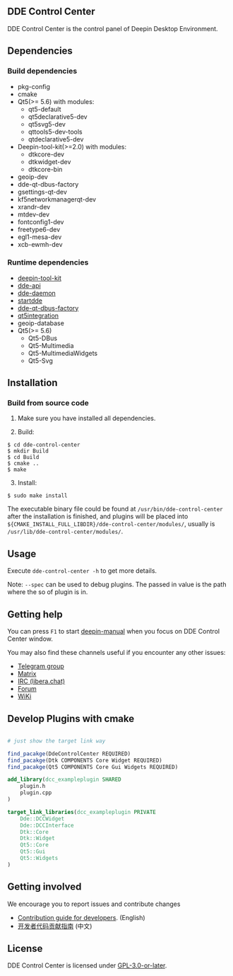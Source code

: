 ## DDE Control Center

DDE Control Center is the control panel of Deepin Desktop Environment.
## Dependencies

### Build dependencies
* pkg-config
* cmake
* Qt5(>= 5.6) with modules:
  - qt5-default
  - qt5declarative5-dev
  - qt5svg5-dev
  - qttools5-dev-tools
  - qtdeclarative5-dev
* Deepin-tool-kit(>=2.0) with modules:
  - dtkcore-dev
  - dtkwidget-dev
  - dtkcore-bin
* geoip-dev
* dde-qt-dbus-factory
* gsettings-qt-dev
* kf5networkmanagerqt-dev
* xrandr-dev
* mtdev-dev
* fontconfig1-dev
* freetype6-dev
* egl1-mesa-dev
* xcb-ewmh-dev

### Runtime dependencies

* [deepin-tool-kit](https://github.com/linuxdeepin/deepin-tool-kit)
* [dde-api](https://github.com/linuxdeepin/dde-api)
* [dde-daemon](https://github.com/linuxdeepin/dde-daemon)
* [startdde](https://github.com/linuxdeepin/startdde)
* [dde-qt-dbus-factory](https://github.com/linuxdeepin/dde-qt-dbus-factory)
* [qt5integration](https://github.com/linuxdeepin/qt5integration)
* geoip-database
* Qt5(>= 5.6)
  * Qt5-DBus
  * Qt5-Multimedia
  * Qt5-MultimediaWidgets
  * Qt5-Svg

## Installation

### Build from source code

1. Make sure you have installed all dependencies.

2. Build:
```
$ cd dde-control-center
$ mkdir Build
$ cd Build
$ cmake ..
$ make
```

3. Install:
```
$ sudo make install
```

The executable binary file could be found at `/usr/bin/dde-control-center` after the installation is finished, and plugins will be placed into `${CMAKE_INSTALL_FULL_LIBDIR}/dde-control-center/modules/`, usually is `/usr/lib/dde-control-center/modules/`.

## Usage

Execute `dde-control-center -h` to get more details.

Note: `--spec` can be used to debug plugins. The passed in value is the path where the so of plugin is in.

## Getting help

You can press `F1` to start [deepin-manual](https://github.com/linuxdeepin/deepin-manual) when you focus on DDE Control Center window.

You may also find these channels useful if you encounter any other issues:

* [Telegram group](https://t.me/deepin)
* [Matrix](https://matrix.to/#/#deepin-community:matrix.org)
* [IRC (libera.chat)](https://web.libera.chat/#deepin-community)
* [Forum](https://bbs.deepin.org)
* [WiKi](https://wiki.deepin.org/)

## Develop Plugins with cmake

```cmake

# just show the target link way

find_pacakge(DdeControlCenter REQUIRED)
find_pacakge(Dtk COMPONENTS Core Widget REQUIRED)
find_pacakge(Qt5 COMPONENTS Core Gui Widgets REQUIRED)

add_library(dcc_exampleplugin SHARED
    plugin.h
    plugin.cpp
)

target_link_libraries(dcc_exampleplugin PRIVATE
    Dde::DCCWidget
    Dde::DCCInterface
    Dtk::Core
    Dtk::Widget
    Qt5::Core
    Qt5::Gui
    Qt5::Widgets
)

```

## Getting involved

We encourage you to report issues and contribute changes

* [Contribution guide for developers](https://github.com/linuxdeepin/developer-center/wiki/Contribution-Guidelines-for-Developers-en). (English)
* [开发者代码贡献指南](https://github.com/linuxdeepin/developer-center/wiki/Contribution-Guidelines-for-Developers) (中文)

## License

DDE Control Center is licensed under [GPL-3.0-or-later](LICENSE).
